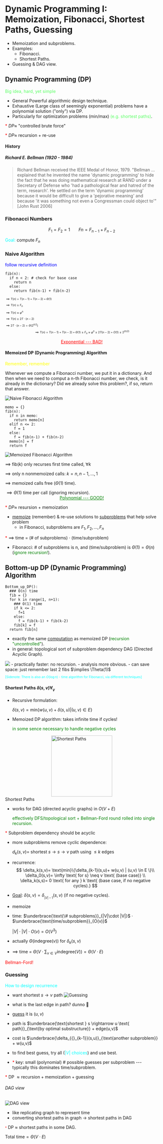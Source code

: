 # Dynamic Programming I: Memoization, Fibonacci, Shortest Paths, Guessing

- Memoization and subproblems.
- Examples:
  - Fibonacci.
  - Shortest Paths.
- Guessing & DAG view.

## Dynamic Programming (DP)
<span style="color:rgb(90,255,100)">Big idea, hard, yet simple</span>

- General Powerful algorithmic design technique.
- Exhaustive (Large class of seemingly exponential) problems have a polynomial solution
("only") via DP.
- Particularly for optimization problems (min/max) 
<span style="color:rgb(90,255,100)">(e.g. shortest paths)</span>.

<span style="color:red">*</span> $DP \approx$ "controlled brute force"

<span style="color:red">*</span> $DP \approx$ recursion + re-use

#### History 
##### Richard E. Bellman (1920 - 1984)
> Richard Bellman received the IEEE Medal of Honor, 1979. "Bellman ...
explained that he invented the name 'dynamic programming' to hide the
fact that he was doing mathematical research at RAND under a Secretary
of Defense who 'had a pathological fear and hatred of the term, research'.
He settled on the term 'dynamic programming' because it would be difficult
to give a 'pejorative meaning' and because 'it was something not even a 
Congressman could object to'" [John Rust 2006]

### Fibonacci Numbers
$$
F_1=F_2=1 \; \;\; \;\; \;\; \; Fn=F_{n-1}+F_{n-2}
$$

<span style="color:cyan">Goal:</span> compute $F_n$

### Naive Algorithm

<span style="color:blue">follow recursive definition</span>

```
fib(n):
  if n < 2: # check for base case
    return n
  else:
    return fib(n-1) + fib(n-2)
```
<span style="font-size:0.65em">

$\implies T(n)=T(n-1)+T(n-2) + \Theta(1)$

$\implies T(n) \geq F_n$

$\implies T(n) \approx \varphi^n$

$\implies T(n)\geq 2T\cdot(n-2)$

$\implies 2T\cdot(n-2) = \Theta(2^{n/2})$

$$
\implies T(n)=T(n-1)+T(n-2) + \Theta(1) \geq F_n \approx \varphi^n
\geq 2T(n-2) +O(1) \leq 2^{(n/2)}
$$

</span>

  <u style="display:flex;color:red; justify-content: center">Exponential --- BAD!</u>


#### Memoized DP (Dynamic Programming) Algorithm
<span style="color:yellow">Remember, remember</span>

Whenever we compute a Fibonacci number, we put it in a dictionary. And then
when we need to comput a n-th Fibonacci number, we check, is it already in
the dictionary? Did we already solve this problem?, if so, return that answer.

![Naive Fibonacci Algorithm](./graph0.jpg)
```
memo = {}
fib(n):
  if n in memo:
    return memo[n]
  elif n <= 2:
    f = 1
  else:
    f = fib(n-1) + fib(n-2)
  memo[n] = f
  return f
```

![Memoized Fibonacci Algorithm](./graph5.jpg)


$\implies$ fib$(k)$ only recurses first time called, $\forall k$

$\implies$ only n nonmemoized calls: $k=n,n-1,\dots,1$

$\implies$ memoized calls free $(\Theta(1)\text{ time})$.

$\implies \Theta(1)$ time per call (ignoring recursion).
<u style="display:flex;color:green; justify-content: center">Polynomial --- GOOD!</u>

<span style="color:red">*</span> $DP \approx$ resursion + memoization
- <u style="">memoize</u> (remember) & re-use solutions to <u style="">subproblems</u>
that help solve problem
  - in Fibonacci, subproblems are $F_{1},F_{2},\dots,F_{n}$ 

<span style="color:red">*</span> $\implies$ time = (# of subproblems) $\cdot$ (time/subproblem)
  - Fibonacci: # of subproblems is n, and (time/subproblem) is $\Theta(1)=\Theta(n)$
  (<span style="color:green">ignore recursion!</span>).

## Bottom-up DP (Dynamic Programming) Algorithm
```
Bottom_up_DP(): 
  ### O(n) time
  fib = {}
  for k in range(1, n+1):
    ### O(1) time
    if k <= 2:
      f=1
    else:
      f = fib(k-1) + fib(k-2)
    fib[k] = f
  return fib[n]
```

- exactly the same <u>computation</u> as memoized DP (<span style="color:green">recursion "uncontrolled"</span>).
- in general: topological sort of subproblem dependency DAG (Directed Acyclic Graph).
<img src="./graph1.jpg" style="">
- practically faster: no recursion.
- analysis more obvious.
- can save space: just remember last 2 fibs $\implies \Theta(1)$ 

<span style="color:cyan; font-size:0.75em">

  [Sidenote: There is also an $O(\log n)$ - time algorithm
  for Fibonacci, via different techniques]

</span>

#### Shortest Paths $\delta(s,v) \forall_{{}_V}$
- Recursive formulation:

  $\delta(s,v)= \text{min}\{w(u,v) + \delta(s,u) | (u,v) \in E\}$

- Memoized DP algorithm: takes infinite time if cycles!

  <span style="color:green">in some sence necessary to handle negative cycles</span> 

<img src="./graph2.jpg" style="display: block; margin-left: auto; margin-right: auto" width="200" alt="Shortest Paths"/>
  Shortest Paths

- works for DAG (directed acyclic graphs) in $O(V+E)$

  <span style="color:green">effectively DFS/topological sort + Bellman-Ford round rolled 
  into single recursion.</span> 

<span style="color:red">*</span> Subproblem dependency should be acyclic

-  more subproblems remove cyclic dependence:

    $d_k(s,v)=$ shortest $s \rightarrow s \rightarrow v$ path using $\leq k$ edges

- recurrence:
$$
\delta_k(s,v)= \text{min}\{\delta_{k-1}(s,u)+ w(u,v) | (u,v) \in E \}\\
\delta_0(s,v)= \infty \text{ for s} \neq v \text{ (base case)} \\
\delta_k(s,s)= 0 \text{ for any } k \text{ (base case, if no negative cycles).}
$$

- <u>Goal</u>: $\delta(s,v)=\delta_{{}_{|V|-1}}(s,v)$ (if no negative cycles).
- memoize
- time: $\underbrace{\text{\# subproblems}}_{|V|\cdot |V|}$ $\cdot$ $\underbrace{\text{time/subproblem}}_{O(v)}$

  $|V|\cdot |V| \cdot O(v) = O(V^3)$

- actually $\Theta(\text{indegree}(v))$ for $\delta_k(s,v)$
- $\implies$ time = $\Theta\left(V \cdot \displaystyle\sum_{v \in V} \text{indegree}(V)\right)= \Theta(V\cdot E)$

<span style="color:red">Bellman-Ford!</span>

### Guessing
<span style="color:cyan">How to design recurrence</span>

- want shortest $s \rightarrow v$ path
![Guessing](./graph3.jpg)

- what is the last edge in path? dunno 🤷
- <u>guess</u> it is $(u,v)$
- path is $\underbrace{\text{shortest } s \rightarrow u \text{ path}}_{\text{by optimal substructure}} + edge(u,v)$
- cost is $\underbrace{\delta_{{}_{k-1}}(s,u)}_{\text{another subproblem}} + w(u,v)$
- to find best guess, try all (<span style="color:cyan">$|V|\text{ choices}$</span>) and use best.
- <span style="color:red">*</span> key: small (polynomial) # possible guesses per subproblem --- typically this 
dominates time/subproblem.

<span style="color:red">*</span> DP $\approx \text{recursion} + \text{memoization} + \text{guessing}$ 

###### DAG view
![DAG view](./graph4.jpg)

- like replicating graph to represent time
- converting shortest paths in graph $\rightarrow$ shortest paths in DAG

<span style="color:red; font-size:0.75em">*</span> DP $\approx$ shortest paths in some DAG.

Total time$=\Theta(V\cdot E)$
